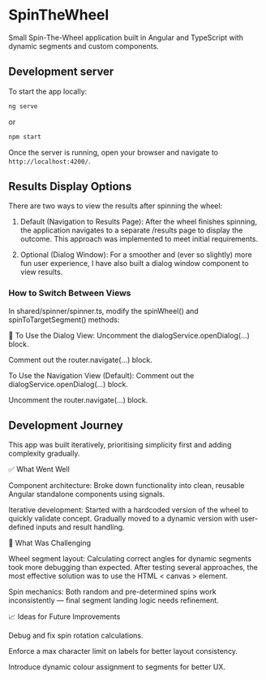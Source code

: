 # SpinTheWheel

Small Spin-The-Wheel application built in Angular and TypeScript with dynamic segments and custom components.

## Development server

To start the app locally:

```bash
ng serve
```

or

```bash
npm start
```

Once the server is running, open your browser and navigate to `http://localhost:4200/`.

## Results Display Options

There are two ways to view the results after spinning the wheel:

1. Default (Navigation to Results Page):
   After the wheel finishes spinning, the application navigates to a separate /results page to display the outcome. This approach was implemented to meet initial requirements.

2. Optional (Dialog Window):
   For a smoother and (ever so slightly) more fun user experience, I have also built a dialog window component to view results.

### How to Switch Between Views

In shared/spinner/spinner.ts, modify the spinWheel() and spinToTargetSegment() methods:

🚀 To Use the Dialog View:
Uncomment the dialogService.openDialog(...) block.

Comment out the router.navigate(...) block.

To Use the Navigation View (Default):
Comment out the dialogService.openDialog(...) block.

Uncomment the router.navigate(...) block.

## Development Journey

This app was built iteratively, prioritising simplicity first and adding complexity gradually.

✅ What Went Well

Component architecture: Broke down functionality into clean, reusable Angular standalone components using signals.

Iterative development: Started with a hardcoded version of the wheel to quickly validate concept. Gradually moved to a dynamic version with user-defined inputs and result handling.

🧩 What Was Challenging

Wheel segment layout: Calculating correct angles for dynamic segments took more debugging than expected. After testing several approaches, the most effective solution was to use the HTML < canvas > element.

Spin mechanics: Both random and pre-determined spins work inconsistently — final segment landing logic needs refinement.

📈 Ideas for Future Improvements

Debug and fix spin rotation calculations.

Enforce a max character limit on labels for better layout consistency.

Introduce dynamic colour assignment to segments for better UX.
